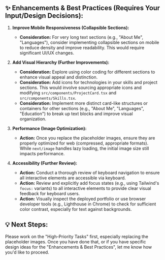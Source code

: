 
## ✨ Enhancements & Best Practices (Requires Your Input/Design Decisions):

1.  **Improve Mobile Responsiveness (Collapsible Sections):**
    *   **Consideration:** For very long text sections (e.g., "About Me", "Languages"), consider implementing collapsible sections on mobile to reduce density and improve readability. This would require significant UI/UX changes.

2.  **Add Visual Hierarchy (Further Improvements):**
    *   **Consideration:** Explore using color coding for different sections to enhance visual appeal and distinction.
    *   **Consideration:** Add icons for technologies in your skills and project sections. This would involve sourcing appropriate icons and modifying `src/components/ProjectCard.tsx` and `src/components/Skills.tsx`.
    *   **Consideration:** Implement more distinct card-like structures or containers for other sections (e.g., "About Me", "Languages", "Education") to break up text blocks and improve visual organization.

3.  **Performance (Image Optimization):**
    *   **Action:** Once you replace the placeholder images, ensure they are properly optimized for web (compressed, appropriate formats). While `next/image` handles lazy loading, the initial image size still impacts performance.

4.  **Accessibility (Further Review):**
    *   **Action:** Conduct a thorough review of keyboard navigation to ensure all interactive elements are accessible via keyboard.
    *   **Action:** Review and explicitly add focus states (e.g., using Tailwind's `focus:` variants) to all interactive elements to provide clear visual feedback for keyboard users.
    *   **Action:** Visually inspect the deployed portfolio or use browser developer tools (e.g., Lighthouse in Chrome) to check for sufficient color contrast, especially for text against backgrounds.

## 💡 Next Steps:

Please work on the "High-Priority Tasks" first, especially replacing the placeholder images. Once you have done that, or if you have specific design ideas for the "Enhancements & Best Practices", let me know how you'd like to proceed.
